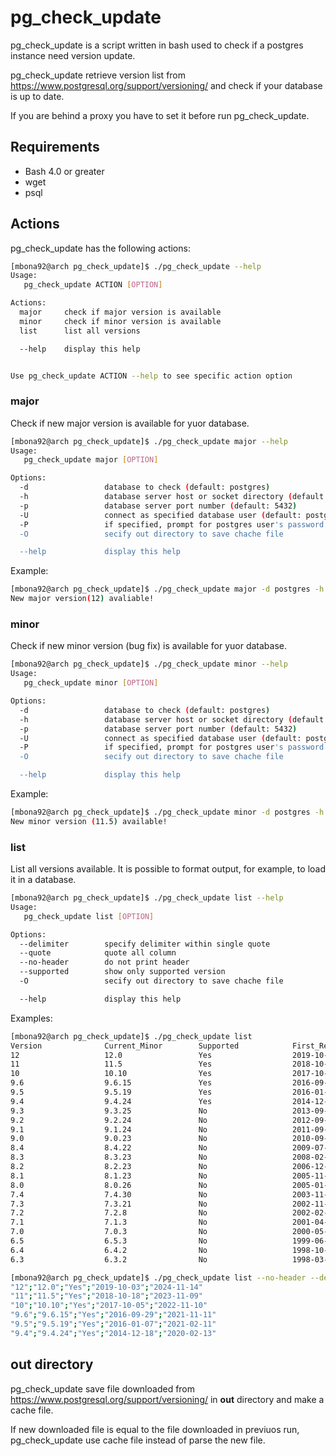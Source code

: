 # pg_check_update

pg_check_update is a script written in bash used to check if a postgres instance need version update.

pg_check_update retrieve version list from https://www.postgresql.org/support/versioning/ and check if your database is up to date.

If you are behind a proxy you have to set it before run pg_check_update. 

## Requirements

- Bash 4.0 or greater
- wget
- psql

## Actions

pg_check_update has the following actions:

```bash
[mbona92@arch pg_check_update]$ ./pg_check_update --help
Usage:
   pg_check_update ACTION [OPTION] 

Actions:
  major     check if major version is available
  minor     check if minor version is available
  list      list all versions

  --help    display this help


Use pg_check_update ACTION --help to see specific action option
```

### major

Check if new major version is available for yuor database.

```bash
[mbona92@arch pg_check_update]$ ./pg_check_update major --help
Usage:
   pg_check_update major [OPTION] 

Options:
  -d                 database to check (default: postgres)
  -h                 database server host or socket directory (default: localhost)
  -p                 database server port number (default: 5432)
  -U                 connect as specified database user (default: postgres)
  -P                 if specified, prompt for postgres user's password
  -O                 secify out directory to save chache file

  --help             display this help

```
Example:

```bash
[mbona92@arch pg_check_update]$ ./pg_check_update major -d postgres -h pghost -p 5432 -U postgres
New major version(12) avaliable!
```

### minor

Check if new minor version (bug fix) is available for yuor database.

```bash
[mbona92@arch pg_check_update]$ ./pg_check_update minor --help
Usage:
   pg_check_update minor [OPTION] 

Options:
  -d                 database to check (default: postgres)
  -h                 database server host or socket directory (default: localhost)
  -p                 database server port number (default: 5432)
  -U                 connect as specified database user (default: postgres)
  -P                 if specified, prompt for postgres user's password
  -O                 secify out directory to save chache file

  --help             display this help

```

Example:

```bash
[mbona92@arch pg_check_update]$ ./pg_check_update minor -d postgres -h pghost -p 5432 -U postgres
New minor version (11.5) available!
```

### list

List all versions available.
It is possible to format output, for example, to load it in a database.

```bash
[mbona92@arch pg_check_update]$ ./pg_check_update list --help
Usage:
   pg_check_update list [OPTION]

Options:
  --delimiter        specify delimiter within single quote
  --quote            quote all column
  --no-header        do not print header
  --supported        show only supported version
  -O                 secify out directory to save chache file

  --help             display this help

```

Examples:

```bash
[mbona92@arch pg_check_update]$ ./pg_check_update list
Version              Current_Minor        Supported            First_Release        Final_Release
12                   12.0                 Yes                  2019-10-03           2024-11-14
11                   11.5                 Yes                  2018-10-18           2023-11-09
10                   10.10                Yes                  2017-10-05           2022-11-10
9.6                  9.6.15               Yes                  2016-09-29           2021-11-11
9.5                  9.5.19               Yes                  2016-01-07           2021-02-11
9.4                  9.4.24               Yes                  2014-12-18           2020-02-13
9.3                  9.3.25               No                   2013-09-09           2018-11-08
9.2                  9.2.24               No                   2012-09-10           2017-11-09
9.1                  9.1.24               No                   2011-09-12           2016-10-27
9.0                  9.0.23               No                   2010-09-20           2015-10-08
8.4                  8.4.22               No                   2009-07-01           2014-07-24
8.3                  8.3.23               No                   2008-02-04           2013-02-07
8.2                  8.2.23               No                   2006-12-05           2011-12-05
8.1                  8.1.23               No                   2005-11-08           2010-11-08
8.0                  8.0.26               No                   2005-01-19           2010-10-01
7.4                  7.4.30               No                   2003-11-17           2010-10-01
7.3                  7.3.21               No                   2002-11-27           2007-11-27
7.2                  7.2.8                No                   2002-02-04           2007-02-04
7.1                  7.1.3                No                   2001-04-13           2006-04-13
7.0                  7.0.3                No                   2000-05-08           2005-05-08
6.5                  6.5.3                No                   1999-06-09           2004-06-09
6.4                  6.4.2                No                   1998-10-30           2003-10-30
6.3                  6.3.2                No                   1998-03-01           2003-03-01
```

```bash
[mbona92@arch pg_check_update]$ ./pg_check_update list --no-header --delimiter ';' --quote --supported
"12";"12.0";"Yes";"2019-10-03";"2024-11-14"
"11";"11.5";"Yes";"2018-10-18";"2023-11-09"
"10";"10.10";"Yes";"2017-10-05";"2022-11-10"
"9.6";"9.6.15";"Yes";"2016-09-29";"2021-11-11"
"9.5";"9.5.19";"Yes";"2016-01-07";"2021-02-11"
"9.4";"9.4.24";"Yes";"2014-12-18";"2020-02-13"
```

## out directory

pg_check_update save file downloaded from https://www.postgresql.org/support/versioning/ in **out** directory and make a cache file.

If new downloaded file is equal to the file downloaded in previuos run, pg_check_update use cache file instead of parse the new file.

